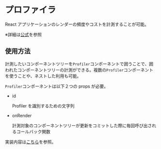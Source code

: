 # プロファイラ

React アプリケーションのレンダーの頻度やコストを計測することが可能。

※詳細は[公式](https://ja.reactjs.org/docs/profiler.html)を参照

## 使用方法

計測したいコンポーネントツリーを`Profiler`コンポーネントで囲うことで、囲われたコンポーネントツリーの計測ができる。複数の`Profiler`コンポーネントを使うことや、ネストした利用も可能。

`Profiler`コンポーネントは以下２つの props が必要。

- id

  Profiler を識別するための文字列

- onRender

  計測対象のコンポーネントツリーが更新をコミットした際に毎回呼び出されるコールバック関数

実装内容は[こちら](./../sandbox/src/pages/profiler/)を参照。

